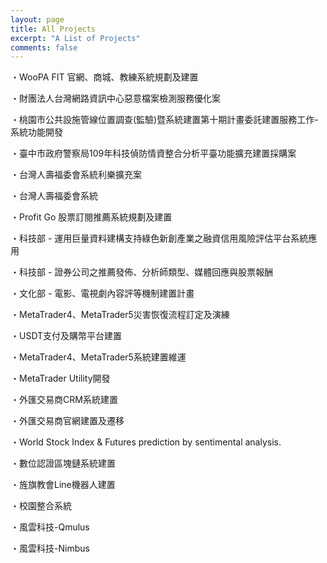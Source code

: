 ```yaml
---
layout: page
title: All Projects
excerpt: "A List of Projects"
comments: false
---
```


・WooPA FIT 官網、商城、教練系統規劃及建置

・財團法人台灣網路資訊中心惡意檔案檢測服務優化案

・桃園市公共設施管線位置調查(監驗)暨系統建置第十期計畫委託建置服務工作-系統功能開發

・臺中市政府警察局109年科技偵防情資整合分析平臺功能擴充建置採購案

・台灣人壽福委會系統利樂擴充案

・台灣人壽福委會系統

・Profit Go 股票訂閱推薦系統規劃及建置

・科技部 - 運用巨量資料建構支持綠色新創產業之融資信用風險評估平台系統應用

・科技部 - 證券公司之推薦發佈、分析師類型、媒體回應與股票報酬

・文化部 - 電影、電視劇內容評等機制建置計畫

・MetaTrader4、MetaTrader5災害恢復流程訂定及演練

・USDT支付及購幣平台建置

・MetaTrader4、MetaTrader5系統建置維運

・MetaTrader Utility開發

・外匯交易商CRM系統建置

・外匯交易商官網建置及遷移

・World Stock Index & Futures prediction by sentimental analysis.

・數位認證區塊鏈系統建置

・旌旗教會Line機器人建置

・校園整合系統

・風雲科技-Qmulus

・風雲科技-Nimbus
